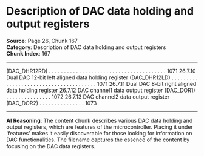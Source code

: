 # Description of DAC data holding and output registers

**Source**: Page 26, Chunk 167  
**Category**: Description of DAC data holding and output registers  
**Chunk Index**: 167

---

(DAC_DHR12RD) . . . . . . . . . . . . . . . . . . . . . . . . . . . . . . . . . . . . . . . 1071
26.7.10 Dual DAC 12-bit left aligned data holding register
(DAC_DHR12LD) . . . . . . . . . . . . . . . . . . . . . . . . . . . . . . . . . . . . . . . 1071
26.7.11 Dual DAC 8-bit right aligned data holding register
26.7.12 DAC channel1 data output register (DAC_DOR1) . . . . . . . . . . . . . . . 1072
26.7.13 DAC channel2 data output register (DAC_DOR2) . . . . . . . . . . . . . . . 1073

---

**AI Reasoning**: The content chunk describes various DAC data holding and output registers, which are features of the microcontroller. Placing it under 'features' makes it easily discoverable for those looking for information on DAC functionalities. The filename captures the essence of the content by focusing on the DAC data registers.
